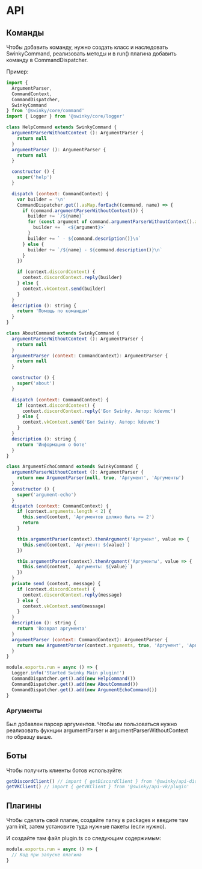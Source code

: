 # API

## Команды

Чтобы добавить команду, нужно создать класс и наследовать SwinkyCommand, реализовать методы и в run() плагина добавить команду в CommandDispatcher.

Пример:

```javascript
import {
  ArgumentParser,
  CommandContext,
  CommandDispatcher,
  SwinkyCommand
} from '@swinky/core/command'
import { Logger } from '@swinky/core/logger'

class HelpCommand extends SwinkyCommand {
  argumentParserWithoutContext (): ArgumentParser {
    return null
  }
  argumentParser (): ArgumentParser {
    return null
  }

  constructor () {
    super('help')
  }

  dispatch (context: CommandContext) {
    var builder = '\n'
    CommandDispatcher.get().asMap.forEach((command, name) => {
      if (command.argumentParserWithoutContext()) {
        builder += `/${name}`
        for (const argument of command.argumentParserWithoutContext().array) {
          builder += ` <${argument}>`
        }
        builder += ` - ${command.description()}\n`
      } else {
        builder += `/${name} - ${command.description()}\n`
      }
    })

    if (context.discordContext) {
      context.discordContext.reply(builder)
    } else {
      context.vkContext.send(builder)
    }
  }
  description (): string {
    return 'Помощь по командам'
  }
}

class AboutCommand extends SwinkyCommand {
  argumentParserWithoutContext (): ArgumentParser {
    return null
  }
  argumentParser (context: CommandContext): ArgumentParser {
    return null
  }

  constructor () {
    super('about')
  }

  dispatch (context: CommandContext) {
    if (context.discordContext) {
      context.discordContext.reply('Бот Swinky. Автор: kdevmc')
    } else {
      context.vkContext.send('Бот Swinky. Автор: kdevmc')
    }
  }
  description (): string {
    return 'Информация о боте'
  }
}

class ArgumentEchoCommand extends SwinkyCommand {
  argumentParserWithoutContext (): ArgumentParser {
    return new ArgumentParser(null, true, 'Аргумент', 'Аргументы')
  }
  constructor () {
    super('argument-echo')
  }
  dispatch (context: CommandContext) {
    if (context.arguments.length < 2) {
      this.send(context, 'Аргументов должно быть >= 2')
      return
    }

    this.argumentParser(context).thenArgument('Аргумент', value => {
      this.send(context, `Аргумент: ${value}`)
    })

    this.argumentParser(context).thenArgument('Аргументы', value => {
      this.send(context, `Аргументы: ${value}`)
    })
  }
  private send (context, message) {
    if (context.discordContext) {
      context.discordContext.reply(message)
    } else {
      context.vkContext.send(message)
    }
  }
  description (): string {
    return 'Возврат аргумента'
  }
  argumentParser (context: CommandContext): ArgumentParser {
    return new ArgumentParser(context.arguments, true, 'Аргумент', 'Аргументы')
  }
}

module.exports.run = async () => {
  Logger.info('Started Swinky Main plugin!')
  CommandDispatcher.get().add(new HelpCommand())
  CommandDispatcher.get().add(new AboutCommand())
  CommandDispatcher.get().add(new ArgumentEchoCommand())
}
```

### Аргументы

Был добавлен парсер аргументов. Чтобы им пользоваться нужно реализовать фукнции argumentParser и argumentParserWithoutContext по образцу выше.

## Боты

Чтобы получить клиенты ботов используйте:

```javascript
getDiscordClient() // import { getDiscordClient } from '@swinky/api-discord/plugin'
getVKClient() // import { getVKClient } from '@swinky/api-vk/plugin'
```

## Плагины

Чтобы сделать свой плагин, создайте папку в packages и введите там yarn init, затем установите туда нужные пакеты (если нужно).

И создайте там файл plugin.ts со следующим содержимым:

```javascript
module.exports.run = async () => {
  // Код при запуске плагина
}
```
